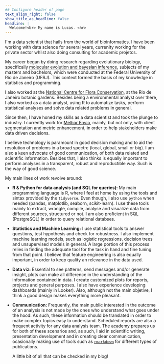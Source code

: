 ```yaml
---
## Configure header of page
text_align_right: false
show_title_as_headline: false
headline: |
  Welcome!<br> My name is Lucas. <hr>
---
```


<!-- this is a subheadline -->
I'm a data scientist that hails from the world of bioinformatics. I have been working with data science for several years, currenlty working for the private sector whilst also doing consulting for academic projetcs.

My career began by doing research regarding evolutionary biology, specifically [molecular evolution and bayesian inference](https://journals.plos.org/plosone/article?id=10.1371/journal.pone.0028297), subjects of my masters and bachelors, which were conducted at the Federal University of Rio de Janeiro (UFRJ). This context formed the basis of my knowledge in statistics and programming.

I also worked at the [National Centre for Flora Conservation](http://www.cncflora.jbrj.gov.br/portal), at the Rio de Janeiro botanic gardens.
Besides being a environmental analyst over there, I also worked as a data analyst, using R to automatize tasks, perform statistical analyses and solve data related problems in general. 

Since then, I have honed my skills as a data scientist and took the plunge to industry. I currently work for [Melhor Envio](https://melhorenvio.com.br/), mainly, but not only, with client segmentation and metric enhancement, in order to help stakeholders make data driven decisions.

I believe technology is paramount in good decision making and to aid the resolution of problems in a broad spectre (local, global, small or big). I am 
also a keen advocate of good communication, of both data related and scientific information. Besides that, I also thinks is equally important to perform
analyses in a transparent, robust and reproductible way. Such is the way of good science.

My main lines of work revolve around:

* **R & Python for data analysis (and SQL for queries):**
  My main programming  language is R, where I feel at home by using the tools
  and sintax provided by the `tidyverse`. Even though, I also use `python`
  when needed (pandas, matplotlib, seaborn, scikit-learn). I use these tools
  mainly to extract, wrangle, compile, analyse and visualize data from different
  sources, structured or not. I am also proficient in SQL (PostgreSQL) in order
  to query relational databses.

* **Statistics and Machine Learning:**
  I use statistical tools to answer questions, test hypothesis and check for robustness.
  I also implement machine learning models, such as logistic regressions, decision trees
  and unsupervised models in general. A large portion of this process relies in finding
  the adequate tool for the task in hand and fine tuning from that point. I believe that
  feature engineering is also equally important, in order to keep quality an relevance
  in the data used.

* **Data viz:**
  Essential to see patterns, send messages and/or generate insight, plots can make all difference
  in the understanding of the information contained in data. I create customized plots for reports,
  projects and general purposes. I also have experience developing dashboards (mainly in Looker).
  Also, although not the main objetive, I think a good design makes everything more pleasant.  

* **Communication:**
  Frequently, the main public interested in the outcome of an analysis is not made by the ones 
  who understand what goes under the hood.
  As such, these information should be translated in order to make complex topics easy to understand.
  Scheduled reports are also a frequent activity for any data analysis team. The academy prepares
  us for both of these scenarios and, as such, I aid in scientific writing, presentation development and
  in creating clear communication, ocasionally making use of tools such as [`rmarkdown`](https://rmarkdown.rstudio.com/)
  for different types of publications.

  A little bit of all that can be checked in my blog!
  





